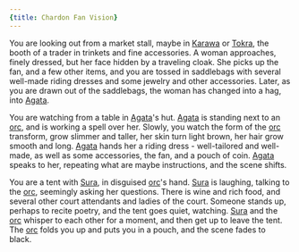 ```yaml
---
{title: Chardon Fan Vision}
---
```

You are looking out from a market stall, maybe in [Karawa](<../../../gazetteer/greater-dunmar/realms/dunmar/eastern-dunmar/karawa.md>) or [Tokra](<../../../gazetteer/greater-dunmar/realms/dunmar/central-dunmar/tokra/tokra.md>), the booth of a trader in trinkets and fine accessories. A woman approaches, finely dressed, but her face hidden by a traveling cloak. She picks up the fan, and a few other items, and you are tossed in saddlebags with several well-made riding dresses and some jewelry and other accessories. Later, as you are drawn out of the saddlebags, the woman has changed into a hag, into [Agata](<../../../people/fey/agata.md>).

You are watching from a table in [Agata](<../../../people/fey/agata.md>)'s hut. [Agata](<../../../people/fey/agata.md>) is standing next to an [orc](<../../../species/children-of-the-embodied-gods/orcs/orcs.md>), and is working a spell over her. Slowly, you watch the form of the [orc](<../../../species/children-of-the-embodied-gods/orcs/orcs.md>) transform, grow slimmer and taller, her skin turn light brown, her hair grow smooth and long. [Agata](<../../../people/fey/agata.md>) hands her a riding dress - well-tailored and well-made, as well as some accessories, the fan, and a pouch of coin. [Agata](<../../../people/fey/agata.md>) speaks to her, repeating what are maybe instructions, and the scene shifts.

You are a tent with [Sura](<../../../people/dunmari/sura.md>), in disguised [orc](<../../../species/children-of-the-embodied-gods/orcs/orcs.md>)'s hand. [Sura](<../../../people/dunmari/sura.md>) is laughing, talking to the [orc](<../../../species/children-of-the-embodied-gods/orcs/orcs.md>), seemingly asking her questions. There is wine and rich food, and several other court attendants and ladies of the court. Someone stands up, perhaps to recite poetry, and the tent goes quiet, watching. [Sura](<../../../people/dunmari/sura.md>) and the [orc](<../../../species/children-of-the-embodied-gods/orcs/orcs.md>) whisper to each other for a moment, and then get up to leave the tent. The [orc](<../../../species/children-of-the-embodied-gods/orcs/orcs.md>) folds you up and puts you in a pouch, and the scene fades to black. 
